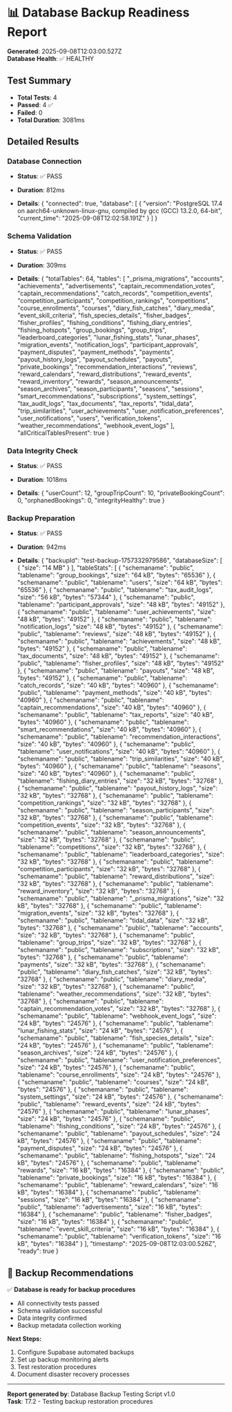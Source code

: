 
# 📊 Database Backup Readiness Report

**Generated**: 2025-09-08T12:03:00.527Z  
**Database Health**: ✅ HEALTHY

## Test Summary
- **Total Tests**: 4
- **Passed**: 4 ✅  
- **Failed**: 0 
- **Total Duration**: 3081ms

## Detailed Results


### Database Connection
- **Status**: ✅ PASS
- **Duration**: 812ms

- **Details**: {
  "connected": true,
  "database": [
    {
      "version": "PostgreSQL 17.4 on aarch64-unknown-linux-gnu, compiled by gcc (GCC) 13.2.0, 64-bit",
      "current_time": "2025-09-08T12:02:58.191Z"
    }
  ]
}


### Schema Validation
- **Status**: ✅ PASS
- **Duration**: 309ms

- **Details**: {
  "totalTables": 64,
  "tables": [
    "_prisma_migrations",
    "accounts",
    "achievements",
    "advertisements",
    "captain_recommendation_votes",
    "captain_recommendations",
    "catch_records",
    "competition_events",
    "competition_participants",
    "competition_rankings",
    "competitions",
    "course_enrollments",
    "courses",
    "diary_fish_catches",
    "diary_media",
    "event_skill_criteria",
    "fish_species_details",
    "fisher_badges",
    "fisher_profiles",
    "fishing_conditions",
    "fishing_diary_entries",
    "fishing_hotspots",
    "group_bookings",
    "group_trips",
    "leaderboard_categories",
    "lunar_fishing_stats",
    "lunar_phases",
    "migration_events",
    "notification_logs",
    "participant_approvals",
    "payment_disputes",
    "payment_methods",
    "payments",
    "payout_history_logs",
    "payout_schedules",
    "payouts",
    "private_bookings",
    "recommendation_interactions",
    "reviews",
    "reward_calendars",
    "reward_distributions",
    "reward_events",
    "reward_inventory",
    "rewards",
    "season_announcements",
    "season_archives",
    "season_participants",
    "seasons",
    "sessions",
    "smart_recommendations",
    "subscriptions",
    "system_settings",
    "tax_audit_logs",
    "tax_documents",
    "tax_reports",
    "tidal_data",
    "trip_similarities",
    "user_achievements",
    "user_notification_preferences",
    "user_notifications",
    "users",
    "verification_tokens",
    "weather_recommendations",
    "webhook_event_logs"
  ],
  "allCriticalTablesPresent": true
}


### Data Integrity Check
- **Status**: ✅ PASS
- **Duration**: 1018ms

- **Details**: {
  "userCount": 12,
  "groupTripCount": 10,
  "privateBookingCount": 0,
  "orphanedBookings": 0,
  "integrityHealthy": true
}


### Backup Preparation
- **Status**: ✅ PASS
- **Duration**: 942ms

- **Details**: {
  "backupId": "test-backup-1757332979586",
  "databaseSize": [
    {
      "size": "14 MB"
    }
  ],
  "tableStats": [
    {
      "schemaname": "public",
      "tablename": "group_bookings",
      "size": "64 kB",
      "bytes": "65536"
    },
    {
      "schemaname": "public",
      "tablename": "users",
      "size": "64 kB",
      "bytes": "65536"
    },
    {
      "schemaname": "public",
      "tablename": "tax_audit_logs",
      "size": "56 kB",
      "bytes": "57344"
    },
    {
      "schemaname": "public",
      "tablename": "participant_approvals",
      "size": "48 kB",
      "bytes": "49152"
    },
    {
      "schemaname": "public",
      "tablename": "user_achievements",
      "size": "48 kB",
      "bytes": "49152"
    },
    {
      "schemaname": "public",
      "tablename": "notification_logs",
      "size": "48 kB",
      "bytes": "49152"
    },
    {
      "schemaname": "public",
      "tablename": "reviews",
      "size": "48 kB",
      "bytes": "49152"
    },
    {
      "schemaname": "public",
      "tablename": "achievements",
      "size": "48 kB",
      "bytes": "49152"
    },
    {
      "schemaname": "public",
      "tablename": "tax_documents",
      "size": "48 kB",
      "bytes": "49152"
    },
    {
      "schemaname": "public",
      "tablename": "fisher_profiles",
      "size": "48 kB",
      "bytes": "49152"
    },
    {
      "schemaname": "public",
      "tablename": "payouts",
      "size": "48 kB",
      "bytes": "49152"
    },
    {
      "schemaname": "public",
      "tablename": "catch_records",
      "size": "40 kB",
      "bytes": "40960"
    },
    {
      "schemaname": "public",
      "tablename": "payment_methods",
      "size": "40 kB",
      "bytes": "40960"
    },
    {
      "schemaname": "public",
      "tablename": "captain_recommendations",
      "size": "40 kB",
      "bytes": "40960"
    },
    {
      "schemaname": "public",
      "tablename": "tax_reports",
      "size": "40 kB",
      "bytes": "40960"
    },
    {
      "schemaname": "public",
      "tablename": "smart_recommendations",
      "size": "40 kB",
      "bytes": "40960"
    },
    {
      "schemaname": "public",
      "tablename": "recommendation_interactions",
      "size": "40 kB",
      "bytes": "40960"
    },
    {
      "schemaname": "public",
      "tablename": "user_notifications",
      "size": "40 kB",
      "bytes": "40960"
    },
    {
      "schemaname": "public",
      "tablename": "trip_similarities",
      "size": "40 kB",
      "bytes": "40960"
    },
    {
      "schemaname": "public",
      "tablename": "seasons",
      "size": "40 kB",
      "bytes": "40960"
    },
    {
      "schemaname": "public",
      "tablename": "fishing_diary_entries",
      "size": "32 kB",
      "bytes": "32768"
    },
    {
      "schemaname": "public",
      "tablename": "payout_history_logs",
      "size": "32 kB",
      "bytes": "32768"
    },
    {
      "schemaname": "public",
      "tablename": "competition_rankings",
      "size": "32 kB",
      "bytes": "32768"
    },
    {
      "schemaname": "public",
      "tablename": "season_participants",
      "size": "32 kB",
      "bytes": "32768"
    },
    {
      "schemaname": "public",
      "tablename": "competition_events",
      "size": "32 kB",
      "bytes": "32768"
    },
    {
      "schemaname": "public",
      "tablename": "season_announcements",
      "size": "32 kB",
      "bytes": "32768"
    },
    {
      "schemaname": "public",
      "tablename": "competitions",
      "size": "32 kB",
      "bytes": "32768"
    },
    {
      "schemaname": "public",
      "tablename": "leaderboard_categories",
      "size": "32 kB",
      "bytes": "32768"
    },
    {
      "schemaname": "public",
      "tablename": "competition_participants",
      "size": "32 kB",
      "bytes": "32768"
    },
    {
      "schemaname": "public",
      "tablename": "reward_distributions",
      "size": "32 kB",
      "bytes": "32768"
    },
    {
      "schemaname": "public",
      "tablename": "reward_inventory",
      "size": "32 kB",
      "bytes": "32768"
    },
    {
      "schemaname": "public",
      "tablename": "_prisma_migrations",
      "size": "32 kB",
      "bytes": "32768"
    },
    {
      "schemaname": "public",
      "tablename": "migration_events",
      "size": "32 kB",
      "bytes": "32768"
    },
    {
      "schemaname": "public",
      "tablename": "tidal_data",
      "size": "32 kB",
      "bytes": "32768"
    },
    {
      "schemaname": "public",
      "tablename": "accounts",
      "size": "32 kB",
      "bytes": "32768"
    },
    {
      "schemaname": "public",
      "tablename": "group_trips",
      "size": "32 kB",
      "bytes": "32768"
    },
    {
      "schemaname": "public",
      "tablename": "subscriptions",
      "size": "32 kB",
      "bytes": "32768"
    },
    {
      "schemaname": "public",
      "tablename": "payments",
      "size": "32 kB",
      "bytes": "32768"
    },
    {
      "schemaname": "public",
      "tablename": "diary_fish_catches",
      "size": "32 kB",
      "bytes": "32768"
    },
    {
      "schemaname": "public",
      "tablename": "diary_media",
      "size": "32 kB",
      "bytes": "32768"
    },
    {
      "schemaname": "public",
      "tablename": "weather_recommendations",
      "size": "32 kB",
      "bytes": "32768"
    },
    {
      "schemaname": "public",
      "tablename": "captain_recommendation_votes",
      "size": "32 kB",
      "bytes": "32768"
    },
    {
      "schemaname": "public",
      "tablename": "webhook_event_logs",
      "size": "24 kB",
      "bytes": "24576"
    },
    {
      "schemaname": "public",
      "tablename": "lunar_fishing_stats",
      "size": "24 kB",
      "bytes": "24576"
    },
    {
      "schemaname": "public",
      "tablename": "fish_species_details",
      "size": "24 kB",
      "bytes": "24576"
    },
    {
      "schemaname": "public",
      "tablename": "season_archives",
      "size": "24 kB",
      "bytes": "24576"
    },
    {
      "schemaname": "public",
      "tablename": "user_notification_preferences",
      "size": "24 kB",
      "bytes": "24576"
    },
    {
      "schemaname": "public",
      "tablename": "course_enrollments",
      "size": "24 kB",
      "bytes": "24576"
    },
    {
      "schemaname": "public",
      "tablename": "courses",
      "size": "24 kB",
      "bytes": "24576"
    },
    {
      "schemaname": "public",
      "tablename": "system_settings",
      "size": "24 kB",
      "bytes": "24576"
    },
    {
      "schemaname": "public",
      "tablename": "reward_events",
      "size": "24 kB",
      "bytes": "24576"
    },
    {
      "schemaname": "public",
      "tablename": "lunar_phases",
      "size": "24 kB",
      "bytes": "24576"
    },
    {
      "schemaname": "public",
      "tablename": "fishing_conditions",
      "size": "24 kB",
      "bytes": "24576"
    },
    {
      "schemaname": "public",
      "tablename": "payout_schedules",
      "size": "24 kB",
      "bytes": "24576"
    },
    {
      "schemaname": "public",
      "tablename": "payment_disputes",
      "size": "24 kB",
      "bytes": "24576"
    },
    {
      "schemaname": "public",
      "tablename": "fishing_hotspots",
      "size": "24 kB",
      "bytes": "24576"
    },
    {
      "schemaname": "public",
      "tablename": "rewards",
      "size": "16 kB",
      "bytes": "16384"
    },
    {
      "schemaname": "public",
      "tablename": "private_bookings",
      "size": "16 kB",
      "bytes": "16384"
    },
    {
      "schemaname": "public",
      "tablename": "reward_calendars",
      "size": "16 kB",
      "bytes": "16384"
    },
    {
      "schemaname": "public",
      "tablename": "sessions",
      "size": "16 kB",
      "bytes": "16384"
    },
    {
      "schemaname": "public",
      "tablename": "advertisements",
      "size": "16 kB",
      "bytes": "16384"
    },
    {
      "schemaname": "public",
      "tablename": "fisher_badges",
      "size": "16 kB",
      "bytes": "16384"
    },
    {
      "schemaname": "public",
      "tablename": "event_skill_criteria",
      "size": "16 kB",
      "bytes": "16384"
    },
    {
      "schemaname": "public",
      "tablename": "verification_tokens",
      "size": "16 kB",
      "bytes": "16384"
    }
  ],
  "timestamp": "2025-09-08T12:03:00.526Z",
  "ready": true
}


## 🎯 Backup Recommendations


✅ **Database is ready for backup procedures**
- All connectivity tests passed
- Schema validation successful  
- Data integrity confirmed
- Backup metadata collection working

**Next Steps:**
1. Configure Supabase automated backups
2. Set up backup monitoring alerts
3. Test restoration procedures
4. Document disaster recovery processes


---
**Report generated by**: Database Backup Testing Script v1.0  
**Task**: T7.2 - Testing backup restoration procedures
